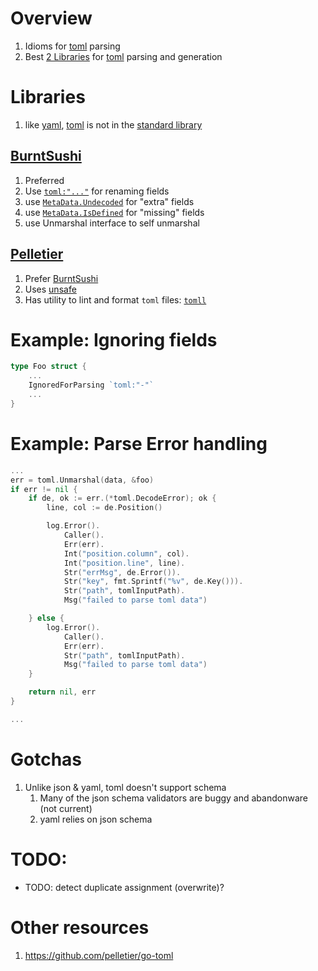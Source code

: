 # Overview
1. Idioms for [toml](https://toml.io/en/) parsing
1. Best [2 Libraries](https://github.com/avelino/awesome-go#markup-languages) for [toml](https://toml.io/en/) parsing and generation


# Libraries
1. like [yaml](https://yaml.org/), [toml](https://toml.io/en/) is not in the [standard library](https://pkg.go.dev/std)
## [BurntSushi](https://github.com/BurntSushi/toml)
1. Preferred
1. Use [`toml:"..."`](https://github.com/BurntSushi/toml#examples) for renaming fields
1. use [`MetaData.Undecoded`](https://github.com/BurntSushi/toml/blob/master/meta.go#L82) for "extra" fields
1. use [`MetaData.IsDefined`](https://github.com/BurntSushi/toml/blob/master/meta.go#L28) for "missing" fields
1. use Unmarshal interface to self unmarshal


## [Pelletier](https://github.com/pelletier/go-toml)
1. Prefer [BurntSushi]((https://github.com/BurntSushi/toml))
1. Uses [unsafe](https://github.com/pelletier/go-toml/blob/v2/internal/danger/danger.go#L12)
1. Has utility to lint and format `toml` files: [`tomll`](https://github.com/pelletier/go-toml#tools)



# Example: Ignoring fields
```go
type Foo struct {
    ...
    IgnoredForParsing `toml:"-"`
    ...
}
```


# Example: Parse Error handling
```go
...
err = toml.Unmarshal(data, &foo)
if err != nil {
    if de, ok := err.(*toml.DecodeError); ok {
        line, col := de.Position()

        log.Error().
            Caller().
            Err(err).
            Int("position.column", col).
            Int("position.line", line).
            Str("errMsg", de.Error()).
            Str("key", fmt.Sprintf("%v", de.Key())).
            Str("path", tomlInputPath).
            Msg("failed to parse toml data")

    } else {
        log.Error().
            Caller().
            Err(err).
            Str("path", tomlInputPath).
            Msg("failed to parse toml data")
    }

    return nil, err
}

...
```


# Gotchas
1. Unlike json & yaml, toml doesn't support schema
    1. Many of the json schema validators are buggy and abandonware (not current)
    1. yaml relies on json schema

# TODO:
- TODO: detect duplicate assignment (overwrite)?

# Other resources
1. https://github.com/pelletier/go-toml
